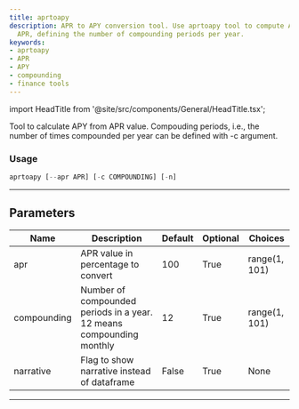 ```yaml
---
title: aprtoapy
description: APR to APY conversion tool. Use aprtoapy tool to compute APY value from
  APR, defining the number of compounding periods per year.
keywords:
- aprtoapy
- APR
- APY
- compounding
- finance tools
---
```


import HeadTitle from '@site/src/components/General/HeadTitle.tsx';

<HeadTitle title="crypto/tools/aprtoapy - Reference | OpenBB Terminal Docs" />

Tool to calculate APY from APR value. Compouding periods, i.e., the number of times compounded per year can be defined with -c argument.

### Usage

```python
aprtoapy [--apr APR] [-c COMPOUNDING] [-n]
```

---

## Parameters

| Name | Description | Default | Optional | Choices |
| ---- | ----------- | ------- | -------- | ------- |
| apr | APR value in percentage to convert | 100 | True | range(1, 101) |
| compounding | Number of compounded periods in a year. 12 means compounding monthly | 12 | True | range(1, 101) |
| narrative | Flag to show narrative instead of dataframe | False | True | None |

---
